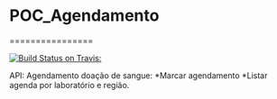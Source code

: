 # POC_Agendamento
================

[![Build Status on Travis:](https://travis-ci.org/wteophilo/poc_agendamento.svg?branch=master)](https://travis-ci.org/wteophilo/poc_agendamento)

API: Agendamento doação de sangue:
*Marcar agendamento
*Listar agenda por laboratório e região.
